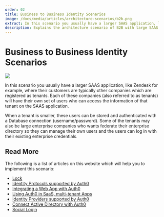 ```yaml
---
order: 02
title: Business to Business Identity Scenarios
image: /docs/media/articles/architecture-scenarios/b2b.png
extract: In this scenario you usually have a larger SAAS application, like Zendesk for example, where their customers are typically other companies which are registered as tenants.
description: Explains the architecture scenario of B2B with large SAAS application.
---
```


# Business to Business Identity Scenarios

![](/media/articles/architecture-scenarios/b2b.png)

In this scenario you usually have a larger SAAS application, like Zendesk for example, where their customers are typically other companies which are registered as tenants. Each of these companies (also referred to as tenants) will have their own set of users who can access the information of that tenant on the SAAS application.

When a tenant is smaller, these users can be stored and authenticated with a Database connection (username/password). Some of the tenants may also be large enterprise companies who wants federate their enterprise directory so they can manage their own users and the users can log in with their existing enterprise credentials.

## Read More

The following is a list of articles on this website which will help you to implement this scenario:

* [Lock](https://auth0.com/lock)
* [Identity Protocols supported by Auth0](/protocols)
* [Integrating a Web App with Auth0](/oauth-web-protocol)
* [Using Auth0 in SaaS, multi-tenant Apps](/saas-apps)
* [Identity Providers supported by Auth0](/identityproviders)
* [Connect Active Directory with Auth0](/connections/enterprise/active-directory)
* [Social Login](https://auth0.com/learn/social-login/)
